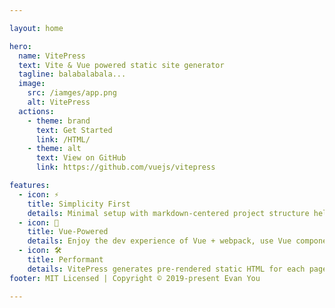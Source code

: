 ```yaml
---

layout: home

hero:
  name: VitePress
  text: Vite & Vue powered static site generator
  tagline: balabalabala...
  image:
    src: /iamges/app.png
    alt: VitePress
  actions:
    - theme: brand
      text: Get Started
      link: /HTML/
    - theme: alt
      text: View on GitHub
      link: https://github.com/vuejs/vitepress

features:
  - icon: ⚡️
    title: Simplicity First
    details: Minimal setup with markdown-centered project structure helps you focus on writing.
  - icon: 🖖
    title: Vue-Powered
    details: Enjoy the dev experience of Vue + webpack, use Vue components in markdown, and develop custom themes with Vue.
  - icon: 🛠️
    title: Performant
    details: VitePress generates pre-rendered static HTML for each page, and runs as an SPA once a page is loaded.
footer: MIT Licensed | Copyright © 2019-present Evan You

---
```



